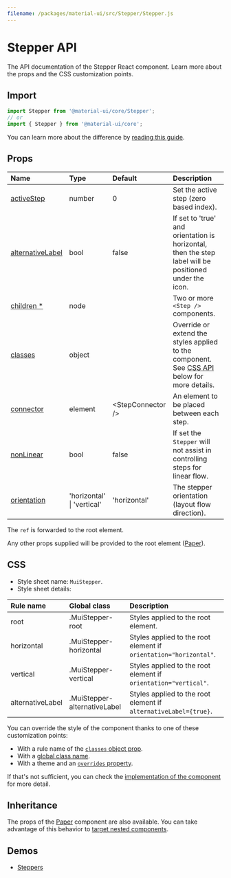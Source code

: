 ```yaml
---
filename: /packages/material-ui/src/Stepper/Stepper.js
---
```


<!--- This documentation is automatically generated, do not try to edit it. -->

# Stepper API

<p class="description">The API documentation of the Stepper React component. Learn more about the props and the CSS customization points.</p>

## Import

```js
import Stepper from '@material-ui/core/Stepper';
// or
import { Stepper } from '@material-ui/core';
```

You can learn more about the difference by [reading this guide](/guides/minimizing-bundle-size/).



## Props

| Name | Type | Default | Description |
|:-----|:-----|:--------|:------------|
| <a class="anchor-link" id="props--activeStep"></a><a href="#props--activeStep" class="prop-name">activeStep</a> | <span class="prop-type">number</span> | <span class="prop-default">0</span> | Set the active step (zero based index). |
| <a class="anchor-link" id="props--alternativeLabel"></a><a href="#props--alternativeLabel" class="prop-name">alternativeLabel</a> | <span class="prop-type">bool</span> | <span class="prop-default">false</span> | If set to 'true' and orientation is horizontal, then the step label will be positioned under the icon. |
| <a class="anchor-link" id="props--children"></a><a href="#props--children" class="prop-name required">children&nbsp;*</a> | <span class="prop-type">node</span> |  | Two or more `<Step />` components. |
| <a class="anchor-link" id="props--classes"></a><a href="#props--classes" class="prop-name">classes</a> | <span class="prop-type">object</span> |  | Override or extend the styles applied to the component. See [CSS API](#css) below for more details. |
| <a class="anchor-link" id="props--connector"></a><a href="#props--connector" class="prop-name">connector</a> | <span class="prop-type">element</span> | <span class="prop-default">&lt;StepConnector /></span> | An element to be placed between each step. |
| <a class="anchor-link" id="props--nonLinear"></a><a href="#props--nonLinear" class="prop-name">nonLinear</a> | <span class="prop-type">bool</span> | <span class="prop-default">false</span> | If set the `Stepper` will not assist in controlling steps for linear flow. |
| <a class="anchor-link" id="props--orientation"></a><a href="#props--orientation" class="prop-name">orientation</a> | <span class="prop-type">'horizontal'<br>&#124;&nbsp;'vertical'</span> | <span class="prop-default">'horizontal'</span> | The stepper orientation (layout flow direction). |

The `ref` is forwarded to the root element.

Any other props supplied will be provided to the root element ([Paper](/api/paper/)).

## CSS

- Style sheet name: `MuiStepper`.
- Style sheet details:

| Rule name | Global class | Description |
|:-----|:-------------|:------------|
| <span class="prop-name">root</span> | <span class="prop-name">.MuiStepper-root</span> | Styles applied to the root element.
| <span class="prop-name">horizontal</span> | <span class="prop-name">.MuiStepper-horizontal</span> | Styles applied to the root element if `orientation="horizontal"`.
| <span class="prop-name">vertical</span> | <span class="prop-name">.MuiStepper-vertical</span> | Styles applied to the root element if `orientation="vertical"`.
| <span class="prop-name">alternativeLabel</span> | <span class="prop-name">.MuiStepper-alternativeLabel</span> | Styles applied to the root element if `alternativeLabel={true}`.

You can override the style of the component thanks to one of these customization points:

- With a rule name of the [`classes` object prop](/customization/components/#overriding-styles-with-classes).
- With a [global class name](/customization/components/#overriding-styles-with-global-class-names).
- With a theme and an [`overrides` property](/customization/globals/#css).

If that's not sufficient, you can check the [implementation of the component](https://github.com/mui-org/material-ui/blob/master/packages/material-ui/src/Stepper/Stepper.js) for more detail.

## Inheritance

The props of the [Paper](/api/paper/) component are also available.
You can take advantage of this behavior to [target nested components](/guides/api/#spread).

## Demos

- [Steppers](/components/steppers/)


